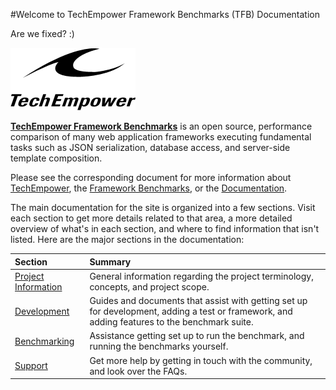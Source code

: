 #Welcome to TechEmpower Framework Benchmarks (TFB) Documentation

Are we fixed? :)

![TechEmpower Logo](img/te-logo-black-200.png)

[__TechEmpower Framework Benchmarks__](http://www.techempower.com/benchmarks/) is an open source, performance comparison of many web application frameworks executing fundamental tasks such as JSON serialization, database access, and server-side template composition.

Please see the corresponding document for more information about [TechEmpower](About/TechEmpower), the [Framework Benchmarks](About/Framework-Benchmarks), or the [Documentation](About/Documentation).

The main documentation for the site is organized into a few sections. Visit each section to get more details related to that area, a more detailed overview of what's in each section, and where to find information that isn't listed. Here are the major sections in the documentation:

| Section | Summary |
|:------- |:------- |
[Project Information](Project-Information/)| General information regarding the project terminology, concepts, and project scope. 
[Development](Development/)                | Guides and documents that assist with getting set up for development, adding a test or framework, and adding features to the benchmark suite. 
[Benchmarking](Benchmarking/)              | Assistance getting set up to run the benchmark, and running the benchmarks yourself. 
[Support](Support/)                        | Get more help by getting in touch with the community, and look over the FAQs. 

